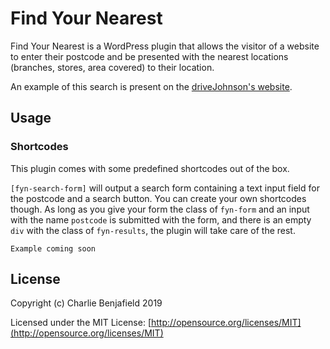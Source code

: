 # Find Your Nearest

Find Your Nearest is a WordPress plugin that allows the visitor of a website to enter their postcode and be presented with the nearest locations (branches, stores, area covered) to their location.

An example of this search is present on the [driveJohnson's website](https://www.drivejohnsons.co.uk/learners/areas-we-cover/).

## Usage

### Shortcodes

This plugin comes with some predefined shortcodes out of the box. 

`[fyn-search-form]` will output a search form containing a text input field for the postcode and a search button. You can create your own shortcodes though. As long as you give your form the class of `fyn-form` and an input with the name `postcode` is submitted with the form, and there is an empty `div` with the class of `fyn-results`, the plugin will take care of the rest.

	Example coming soon

## License

Copyright (c) Charlie Benjafield 2019

Licensed under the MIT License: [http://opensource.org/licenses/MIT](http://opensource.org/licenses/MIT)